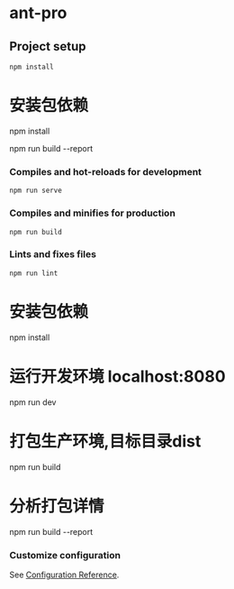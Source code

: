 # ant-pro

## Project setup
```
npm install
```
# 安装包依赖
npm install

npm run build --report
### Compiles and hot-reloads for development
```
npm run serve
```

### Compiles and minifies for production
```
npm run build
```

### Lints and fixes files
```
npm run lint
```
# 安装包依赖
npm install

# 运行开发环境 localhost:8080
npm run dev

# 打包生产环境,目标目录dist
npm run build

# 分析打包详情
npm run build --report





### Customize configuration
See [Configuration Reference](https://cli.vuejs.org/config/).
